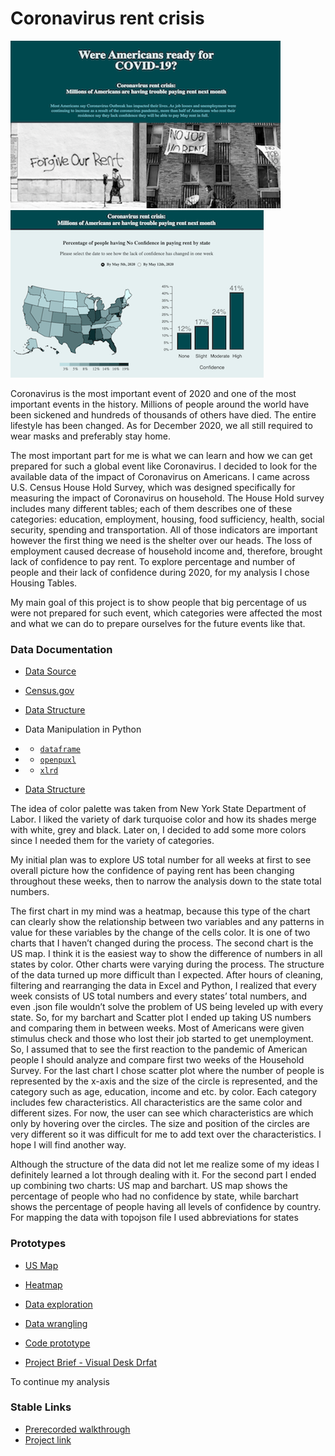 # Coronavirus rent crisis

 ![](confidence.png)
 ![](conf.png)
 
  Coronavirus is the most important event of 2020 and one of the most important events in the history. Millions of people around the world have been sickened and hundreds of thousands of others have died. The entire lifestyle has been changed. As for December 2020, we all still required to wear masks and preferably stay home. 
  
  The most important part for me is what we can learn and how we can get prepared for such a global event like Coronavirus. I decided to look for the available data of the impact of Coronavirus on Americans. I came across U.S. Census House Hold Survey, which was designed specifically for measuring the impact of Coronavirus on household. The House Hold survey includes many different tables; each of them describes one of these categories: education, employment, housing, food sufficiency, health, social security, spending and transportation. All of those indicators are important however the first thing we need is the shelter over our heads. The loss of employment caused decrease of household income and, therefore, brought lack of confidence to pay rent. To explore percentage and number of people and their lack of confidence during 2020, for my analysis I chose Housing Tables. 
  
  My main goal of this project is to show people that big percentage of us were not prepared for such event, which categories were affected the most and what we can do to prepare ourselves for the future events like that. 
 
 ### Data Documentation
 
 * [Data Source](https://www.census.gov/programs-surveys/household-pulse-survey/data.html#phase1)
 * [Census.gov](https://www.census.gov/)

 * [Data Structure](https://github.com/nchikurova/studio-project/blob/main/data/week_1.csv)
 
 * Data Manipulation in Python
 * * [`dataframe`](https://github.com/nchikurova/advanced-studio/blob/master/Data_manipulation_dataframe.ipynb)
 * * [`openpuxl`](https://github.com/nchikurova/advanced-studio/blob/master/Data_openpyxl_new.ipynb)
 * * [`xlrd`](https://github.com/nchikurova/advanced-studio/blob/master/Data_xlrd_new.ipynb)
 
  * [Data Structure](https://github.com/nchikurova/studio-project/blob/main/data/week_1.csv)
  
  The idea of color palette was taken from New York State Department of Labor. I liked the variety of dark turquoise color and how its shades merge with white, grey and black. Later on, I decided to add some more colors since I needed them for the variety of categories. 
  
My initial plan was to explore US total number for all weeks at first to see overall picture how the confidence of paying rent has been changing throughout these weeks, then to narrow the analysis down to the state total numbers.

  The first chart in my mind was a heatmap, because this type of the chart can clearly show the relationship between two variables and any patterns in value for these variables by the change of the cells color. It is one of two charts that I haven’t changed during the process. The second chart is the US map. I think it is the easiest way to show the difference of numbers in all states by color. Other charts were varying during the process. The structure of the data turned up more difficult than I expected. After hours of cleaning, filtering and rearranging the data in Excel and Python, I realized that every week consists of US total numbers and every states’ total numbers, and even .json file wouldn’t solve the problem of US being leveled up with every state. So, for my barchart and Scatter plot I ended up taking US numbers and comparing them in between weeks. Most of Americans were given stimulus check and those who lost their job started to get unemployment. So, I assumed that to see the first reaction to the pandemic of American people I should analyze and compare first two weeks of the Household Survey. For the last chart I chose scatter plot where the number of people is represented by the x-axis and the size of the circle is represented, and the category such as age, education, income and etc. by color. Each category includes few characteristics. All characteristics are the same color and different sizes. For now, the user can see which characteristics are which only by hovering over the circles. The size and position of the circles are very different so it was difficult for me to add text over the characteristics. I hope I will find another way.
  
Although the structure of the data did not let me realize some of my ideas I definitely learned a lot through dealing with it. For the second part I ended up combining two charts: US map and barchart. US map shows the percentage of people who had no confidence by state, while barchart shows the percentage of people having all levels of confidence by country. For mapping the data with topojson file I used abbreviations for states

  ### Prototypes
 
 * [US Map](https://observablehq.com/@nchikurova/us-map-by-household-median-income-2017)
 * [Heatmap](https://observablehq.com/@nchikurova/heatmap)
 * [Data exploration](https://observablehq.com/@nchikurova/untitled)
 * [Data wrangling](https://observablehq.com/d/65408b7a9bd98edd)
 * [Code prototype](https://github.com/nchikurova/studio-project/tree/main/project_state_prototypes)
 
 * [Project Brief - Visual Desk Drfat](https://drive.google.com/file/d/1cAxLVb19tX-V9ysfmJltnS2aD_roqO1O/view?usp=sharing)
 
 To continue my analysis
 
 ### Stable Links
 
 * [Prerecorded walkthrough](https://drive.google.com/file/d/1Vo47aRRwCOqAlID00kRKO2NfCTfiMmRT/view?usp=sharing)
 * [Project link](https://nchikurova.github.io/studio-project/project_global/)
